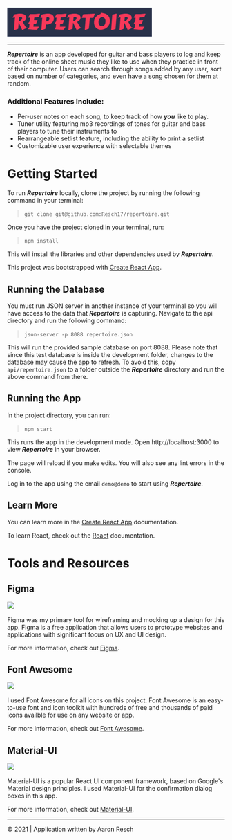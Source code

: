 ![Repertoire](https://raw.githubusercontent.com/Resch17/repertoire/ar-dev/.github/images/repertoirelogo.PNG
)
- - - -

***Repertoire*** is an app developed for guitar and bass players to log and keep track of the online sheet music they like to use when they practice in front of their computer. Users can search through songs added by any user, sort based on number of categories, and even have a song chosen for them at random.

### Additional Features Include:
- Per-user notes on each song, to keep track of how ***you*** like to play.
- Tuner utility featuring mp3 recordings of tones for guitar and bass players to tune their instruments to
- Rearrangeable setlist feature, including the ability to print a setlist
- Customizable user experience with selectable themes

# Getting Started

To run ***Repertoire*** locally, clone the project by running the following command in your terminal:
> `git clone git@github.com:Resch17/repertoire.git`

Once you have the project cloned in your terminal, run:
> `npm install`

This will install the libraries and other dependencies used by ***Repertoire***.

This project was bootstrapped with [Create React App](https://github.com/facebook/create-react-app).

## Running the Database
You must run JSON server in another instance of your terminal so you will have access to the data that ***Repertoire*** is capturing. Navigate to the api directory and run the following command:
> `json-server -p 8088 repertoire.json`

This will run the provided sample database on port 8088. Please note that since this test database is inside the development folder, changes to the database may cause the app to refresh. To avoid this, copy `api/repertoire.json` to a folder outside the ***Repertoire*** directory and run the above command from there.

## Running the App
In the project directory, you can run:
> `npm start`

This runs the app in the development mode.
Open http://localhost:3000 to view ***Repertoire*** in your browser.

The page will reload if you make edits.
You will also see any lint errors in the console.

Log in to the app using the email `demo@demo` to start using ***Repertoire***.

## Learn More
You can learn more in the [Create React App](https://github.com/facebook/create-react-app) documentation.

To learn React, check out the [React](https://reactjs.org/) documentation.


# Tools and Resources

## Figma
<img src="https://upload.wikimedia.org/wikipedia/commons/thumb/3/33/Figma-logo.svg/320px-Figma-logo.svg.png" width="75" />

Figma was my primary tool for wireframing and mocking up a design for this app. Figma is a free application that allows users to prototype websites and applications with significant focus on UX and UI design.

For more information, check out [Figma](https://www.figma.com/).

## Font Awesome
<img src="https://upload.wikimedia.org/wikipedia/commons/thumb/8/89/Font_Awesome_5_logo_black.svg/320px-Font_Awesome_5_logo_black.svg.png" />

I used Font Awesome for all icons on this project. Font Awesome is an easy-to-use font and icon toolkit with hundreds of free and thousands of paid icons availble for use on any website or app.

For more information, check out [Font Awesome](https://fontawesome.com/).

## Material-UI
<img src="https://material-ui.com/static/logo_raw.svg" width="75">

Material-UI is a popular React UI component framework, based on Google's Material design principles. I used Material-UI for the confirmation dialog boxes in this app.

For more information, check out [Material-UI](https://material-ui.com).

----
&copy; 2021   | Application written by Aaron Resch
